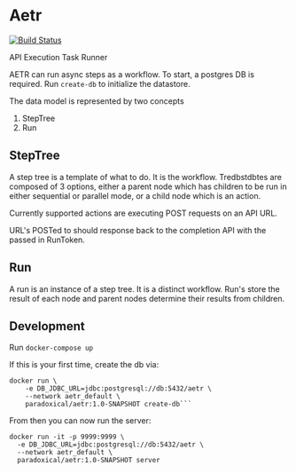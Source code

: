 Aetr
===

[![Build Status](https://travis-ci.org/paradoxical-io/aetr.svg?branch=master)](https://travis-ci.org/paradoxical-io/aetr)

API Execution Task Runner

AETR can run async steps as a workflow.  To start, a postgres DB is required. Run `create-db` to initialize the datastore.

The data model is represented by two concepts

1. StepTree
2. Run

StepTree
----
A step tree is a template of what to do. It is the workflow.  Tredbstdbtes are composed of 3 options, either a parent node which has children to be run in 
either sequential or parallel mode, or a child node which is an action.

Currently supported actions are executing POST requests on an API URL.  

URL's POSTed to should response back to the completion API with the passed in RunToken.

Run
-----

A run is an instance of a step tree. It is a distinct workflow.  Run's store the result of each node and parent nodes determine their results 
from children.


Development
---

Run `docker-compose up`

If this is your first time, create the db via:

```
docker run \
    -e DB_JDBC_URL=jdbc:postgresql://db:5432/aetr \
    --network aetr_default \
    paradoxical/aetr:1.0-SNAPSHOT create-db```

```

From then you can now run the server:

```
docker run -it -p 9999:9999 \
  -e DB_JDBC_URL=jdbc:postgresql://db:5432/aetr \
  --network aetr_default \
  paradoxical/aetr:1.0-SNAPSHOT server
```

